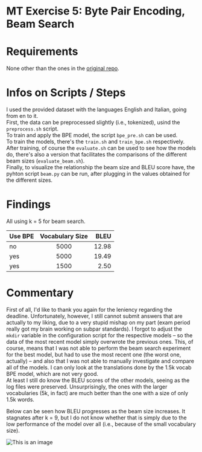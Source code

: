 # MT Exercise 5: Byte Pair Encoding, Beam Search

# Requirements

None other than the ones in the [original repo](https://github.com/emmavdbold/mt-exercise-5). 

# Infos on Scripts / Steps

I used the provided dataset with the languages English and Italian, going from en to it.    
First, the data can be preprocessed slightly (i.e., tokenized), usind the `preprocess.sh` script.    
To train and apply the BPE model, the script `bpe_pre.sh` can be used.     
To train the models, there's the `train.sh` and `train_bpe.sh` respectively.     
After training, of course the `evaluate.sh` can be used to see how the models do, there's also a version that facilitates the comparisons of the different beam sizes (`evaluate_beam.sh`).      
Finally, to visualize the relationship the beam size and BLEU score have, the pyhton script `beam.py` can be run, after plugging in the values obtained for the different sizes. 



# Findings

All using k = 5 for beam search.

| Use BPE | Vocabulary Size | BLEU |
| :---         |     :---:      |          ---: |
| no   | 5000     | 12.98    |
| yes     | 5000       | 19.49      |
| yes     | 1500       | 2.50      |

# Commentary

First of all, I'd like to thank you again for the leniency regarding the deadline. 
Unfortunately, however, I still cannot submit answers that are actually to my liking, due to a very stupid mishap on my part (exam period really got my brain working on subpar standards). I forgot to adjust the `mkdir` variable in the configuration script for the respective models – so the data of the most recent model simply overwrote the previous ones. This, of course, means that I was not able to perform the beam search experiment for the best model, but had to use the most recent one (the worst one, actually) – and also that I was not able to manually investigate and compare all of the models. I can only look at the translations done by the 1.5k vocab BPE model, which are not very good.    
At least I still do know the BLEU scores of the other models, seeing as the log files were preserved. Unsurprisingly, the ones with the larger vocabularies (5k, in fact) are much better than the one with a size of only 1.5k words. 

Below can be seen how BLEU progresses as the beam size increases. It stagnates after k = 9, but I do not know whether that is simply due to the low performance of the model over all (i.e., because of the small vocabulary size). 

![This is an image]([https://myoctocat.com/assets/images/base-octocat.svg](https://github.com/ulrichjulia/mt-exercise-5/blob/8deec6c3beee049ec01634b873d855536c9e1086/tools/beam_BLEU.png))
